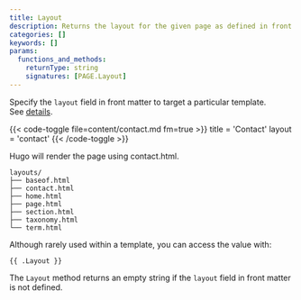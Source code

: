 ```yaml
---
title: Layout
description: Returns the layout for the given page as defined in front matter.
categories: []
keywords: []
params:
  functions_and_methods:
    returnType: string
    signatures: [PAGE.Layout]
---
```


Specify the `layout` field in front matter to target a particular template. See&nbsp;[details].

[details]: /templates/lookup-order/#target-a-template

{{< code-toggle file=content/contact.md fm=true >}}
title = 'Contact'
layout = 'contact'
{{< /code-toggle >}}

Hugo will render the page using contact.html.

```text
layouts/
├── baseof.html
├── contact.html
├── home.html
├── page.html
├── section.html
├── taxonomy.html
└── term.html
```

Although rarely used within a template, you can access the value with:

```go-html-template
{{ .Layout }}
```

The `Layout` method returns an empty string if the `layout` field in front matter is not defined.
